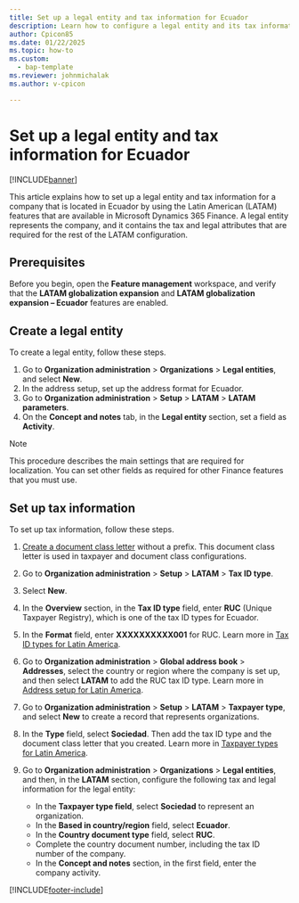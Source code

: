 ```yaml
---
title: Set up a legal entity and tax information for Ecuador
description: Learn how to configure a legal entity and its tax information for Ecuador. 
author: Cpicon85
ms.date: 01/22/2025
ms.topic: how-to
ms.custom: 
  - bap-template
ms.reviewer: johnmichalak
ms.author: v-cpicon

---
```


# Set up a legal entity and tax information for Ecuador

[!INCLUDE[banner](../../includes/banner.md)]

This article explains how to set up a legal entity and tax information for a company that is located in Ecuador by using the Latin American (LATAM) features that are available in Microsoft Dynamics 365 Finance. A legal entity represents the company, and it contains the tax and legal attributes that are required for the rest of the LATAM configuration.

## Prerequisites

Before you begin, open the **Feature management** workspace, and verify that the **LATAM globalization expansion** and **LATAM globalization expansion – Ecuador** features are enabled.

## Create a legal entity

To create a legal entity, follow these steps.

1. Go to **Organization administration** \> **Organizations** \> **Legal entities**, and select **New**.
1. In the address setup, set up the address format for Ecuador.
1. Go to **Organization administration** \> **Setup** \> **LATAM** \> **LATAM parameters**.
1. On the **Concept and notes** tab, in the **Legal entity** section, set a field as **Activity**.

> [!NOTE]
> This procedure describes the main settings that are required for localization. You can set other fields as required for other Finance features that you must use.

## Set up tax information

To set up tax information, follow these steps.

1. [Create a document class letter](ltm-core-document-class-letter.md) without a prefix. This document class letter is used in taxpayer and document class configurations.
1. Go to **Organization administration** \> **Setup** \> **LATAM** \> **Tax ID type**.
1. Select **New**.
1. In the **Overview** section, in the **Tax ID type** field, enter **RUC** (Unique Taxpayer Registry), which is one of the tax ID types for Ecuador.
1. In the **Format** field, enter **XXXXXXXXXX001** for RUC. Learn more in [Tax ID types for Latin America](ltm-core-tax-id-type.md).
1. Go to **Organization administration** \> **Global address book** \> **Addresses**, select the country or region where the company is set up, and then select **LATAM** to add the RUC tax ID type. Learn more in [Address setup for Latin America](ltm-core-address-setup.md).
1. Go to **Organization administration** \> **Setup** \> **LATAM** \> **Taxpayer type**, and select **New** to create a record that represents organizations.
1. In the **Type** field, select **Sociedad**. Then add the tax ID type and the document class letter that you created. Learn more in [Taxpayer types for Latin America](ltm-core-taxpayer-type.md).
1. Go to **Organization administration** \> **Organizations** \> **Legal entities**, and then, in the **LATAM** section, configure the following tax and legal information for the legal entity:

    - In the **Taxpayer type field**, select **Sociedad** to represent an organization.
    - In the **Based in country/region** field, select **Ecuador**.
    - In the **Country document type** field, select **RUC**.
    - Complete the country document number, including the tax ID number of the company.
    - In the **Concept and notes** section, in the first field, enter the company activity.

[!INCLUDE[footer-include](../../../includes/footer-banner.md)]
